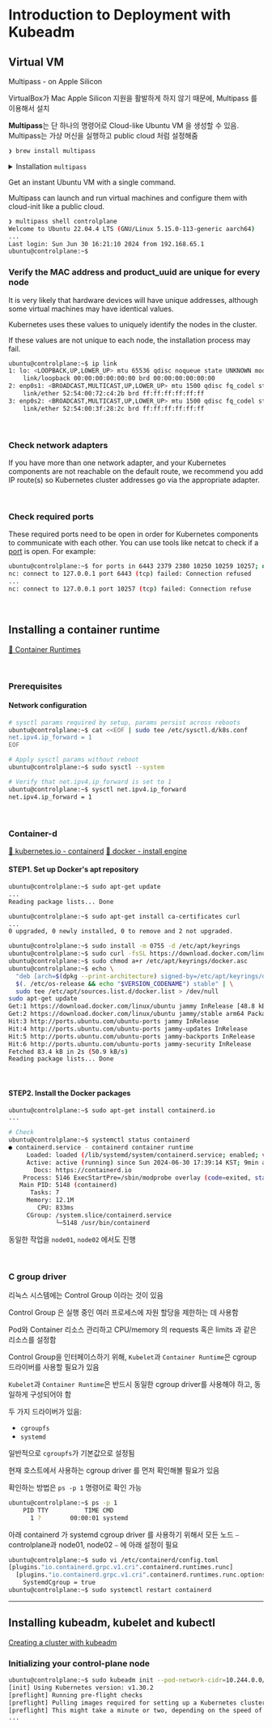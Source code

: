 # Introduction to Deployment with Kubeadm

## Virtual VM

Multipass - on Apple Silicon

VirtualBox가 Mac Apple Silicon 지원을 활발하게 하지 않기 때문에, Multipass 를 이용해서 설치

**Multipass**는 단 하나의 명령어로 Cloud-like Ubuntu VM 을 생성할 수 있음. Multipass는 가상 머신을 실행하고 public cloud 처럼 설정해줌 


```bash
❯ brew install multipass
```


<details>
<summary>Installation <code>multipass</code></summary>

```
❯ brew install multipass
controlplane
Deleting controlplane
Launching controlplane
Launched: controlplane
controlplane booted!
Launching node01
Launched: node01
node01 booted!
Launching node02
Launched: node02
node02 booted!
Setting hostnames
++ netstat -rn -f inet
++ grep '^default.*en0'
++ awk '{print $2}'
++ awk 'BEGIN { FS="." } { printf "%s.%s.%s", $1, $2, $3 }'
+ network=192.168.0
+ '[' -f /tmp/hostentries ']'
+ for node in controlplane '$workers'
+ '[' BRIDGE = BRIDGE ']'
++ multipass info controlplane --format json
++ jq -r --arg nw 192.168.0 'first( .info[] )| .ipv4  | .[] | select(startswith($nw))'
+ ip=192.168.0.250
+ echo '192.168.0.250 controlplane'
+ for node in controlplane '$workers'
+ '[' BRIDGE = BRIDGE ']'
++ multipass info node01 --format json
++ jq -r --arg nw 192.168.0 'first( .info[] )| .ipv4  | .[] | select(startswith($nw))'
+ ip=192.168.0.251
+ echo '192.168.0.251 node01'
+ for node in controlplane '$workers'
+ '[' BRIDGE = BRIDGE ']'
++ multipass info node02 --format json
++ jq -r --arg nw 192.168.0 'first( .info[] )| .ipv4  | .[] | select(startswith($nw))'
+ ip=192.168.0.252
+ echo '192.168.0.252 node02'
+ for node in controlplane '$workers'
+ multipass transfer /tmp/hostentries controlplane:/tmp/
+ multipass transfer /Users/gyeongsun/git/kodekloud/certified-kubernetes-administrator-course/kubeadm-clusters/apple-silicon/scripts/01-setup-hosts.sh controlplane:/tmp/
+ multipass exec controlplane -- /tmp/01-setup-hosts.sh BRIDGE 192.168.0
192.168.0.250 controlplane
192.168.0.251 node01
192.168.0.252 node02
^@+ for node in controlplane '$workers'
+ multipass transfer /tmp/hostentries node01:/tmp/
+ multipass transfer /Users/gyeongsun/git/kodekloud/certified-kubernetes-administrator-course/kubeadm-clusters/apple-silicon/scripts/01-setup-hosts.sh node01:/tmp/
+ multipass exec node01 -- /tmp/01-setup-hosts.sh BRIDGE 192.168.0
192.168.0.250 controlplane
192.168.0.251 node01
192.168.0.252 node02
+ for node in controlplane '$workers'
+ multipass transfer /tmp/hostentries node02:/tmp/
+ multipass transfer /Users/gyeongsun/git/kodekloud/certified-kubernetes-administrator-course/kubeadm-clusters/apple-silicon/scripts/01-setup-hosts.sh node02:/tmp/
+ multipass exec node02 -- /tmp/01-setup-hosts.sh BRIDGE 192.168.0
192.168.0.250 controlplane
192.168.0.251 node01
192.168.0.252 node02
+ echo -e '\033[1;32mDone!\033[0m'
Done!
+ '[' '' = -auto ']'
```

</details>

Get an instant Ubuntu VM with a single command. 

Multipass can launch and run virtual machines and configure them with cloud-init like a public cloud.


```Bash
❯ multipass shell controlplane
Welcome to Ubuntu 22.04.4 LTS (GNU/Linux 5.15.0-113-generic aarch64)
...
Last login: Sun Jun 30 16:21:10 2024 from 192.168.65.1
ubuntu@controlplane:~$
```


### Verify the MAC address and product_uuid are unique for every node

It is very likely that hardware devices will have unique addresses, although some virtual machines may have identical values. 

Kubernetes uses these values to uniquely identify the nodes in the cluster. 

If these values are not unique to each node, the installation process may fail.

```Bash
ubuntu@controlplane:~$ ip link
1: lo: <LOOPBACK,UP,LOWER_UP> mtu 65536 qdisc noqueue state UNKNOWN mode DEFAULT group default qlen 1000
    link/loopback 00:00:00:00:00:00 brd 00:00:00:00:00:00
2: enp0s1: <BROADCAST,MULTICAST,UP,LOWER_UP> mtu 1500 qdisc fq_codel state UP mode DEFAULT group default qlen 1000
    link/ether 52:54:00:72:c4:2b brd ff:ff:ff:ff:ff:ff
3: enp0s2: <BROADCAST,MULTICAST,UP,LOWER_UP> mtu 1500 qdisc fq_codel state UP mode DEFAULT group default qlen 1000
    link/ether 52:54:00:3f:28:2c brd ff:ff:ff:ff:ff:ff
```

<br>

### Check network adapters
If you have more than one network adapter, and your Kubernetes components are not reachable on the default route, 
we recommend you add IP route(s) so Kubernetes cluster addresses go via the appropriate adapter.

<br>

### Check required ports

These required ports need to be open in order for Kubernetes components to communicate with each other. 
You can use tools like netcat to check if a [port](https://kubernetes.io/docs/reference/networking/ports-and-protocols/) is open. 
For example:


```Bash
ubuntu@controlplane:~$ for ports in 6443 2379 2380 10250 10259 10257; do nc 127.0.0.1 $ports -v; done;
nc: connect to 127.0.0.1 port 6443 (tcp) failed: Connection refused
...
nc: connect to 127.0.0.1 port 10257 (tcp) failed: Connection refuse
```

<br>

## Installing a container runtime

[🔗 Container Runtimes](https://kubernetes.io/docs/setup/production-environment/container-runtimes/)

<br>

### Prerequisites

#### Network configuration

```Bash
# sysctl params required by setup, params persist across reboots
ubuntu@controlplane:~$ cat <<EOF | sudo tee /etc/sysctl.d/k8s.conf
net.ipv4.ip_forward = 1
EOF

# Apply sysctl params without reboot
ubuntu@controlplane:~$ sudo sysctl --system

# Verify that net.ipv4.ip_forward is set to 1
ubuntu@controlplane:~$ sysctl net.ipv4.ip_forward
net.ipv4.ip_forward = 1
```

<br>

### Container-d

[🔗 kubernetes.io - containerd](https://kubernetes.io/docs/setup/production-environment/container-runtimes/#containerd)
[🔗 docker - install engine](https://docs.docker.com/engine/install/ubuntu/)

#### STEP1. Set up Docker's apt repository

```Bash
ubuntu@controlplane:~$ sudo apt-get update
...
Reading package lists... Done

ubuntu@controlplane:~$ sudo apt-get install ca-certificates curl
...
0 upgraded, 0 newly installed, 0 to remove and 2 not upgraded.

ubuntu@controlplane:~$ sudo install -m 0755 -d /etc/apt/keyrings
ubuntu@controlplane:~$ sudo curl -fsSL https://download.docker.com/linux/ubuntu/gpg -o /etc/apt/keyrings/docker.asc
ubuntu@controlplane:~$ sudo chmod a+r /etc/apt/keyrings/docker.asc
ubuntu@controlplane:~$ echo \
  "deb [arch=$(dpkg --print-architecture) signed-by=/etc/apt/keyrings/docker.asc] https://download.docker.com/linux/ubuntu \
  $(. /etc/os-release && echo "$VERSION_CODENAME") stable" | \
  sudo tee /etc/apt/sources.list.d/docker.list > /dev/null
sudo apt-get update
Get:1 https://download.docker.com/linux/ubuntu jammy InRelease [48.8 kB]
Get:2 https://download.docker.com/linux/ubuntu jammy/stable arm64 Packages [34.6 kB]
Hit:3 http://ports.ubuntu.com/ubuntu-ports jammy InRelease
Hit:4 http://ports.ubuntu.com/ubuntu-ports jammy-updates InRelease
Hit:5 http://ports.ubuntu.com/ubuntu-ports jammy-backports InRelease
Hit:6 http://ports.ubuntu.com/ubuntu-ports jammy-security InRelease
Fetched 83.4 kB in 2s (50.9 kB/s)
Reading package lists... Done
```

<br>

#### STEP2. Install the Docker packages

```Bash
ubuntu@controlplane:~$ sudo apt-get install containerd.io
...

# Check
ubuntu@controlplane:~$ systemctl status containerd
● containerd.service - containerd container runtime
     Loaded: loaded (/lib/systemd/system/containerd.service; enabled; vendor preset: enabled)
     Active: active (running) since Sun 2024-06-30 17:39:14 KST; 9min ago
       Docs: https://containerd.io
    Process: 5146 ExecStartPre=/sbin/modprobe overlay (code=exited, status=0/SUCCESS)
   Main PID: 5148 (containerd)
      Tasks: 7
     Memory: 12.1M
        CPU: 833ms
     CGroup: /system.slice/containerd.service
             └─5148 /usr/bin/containerd
```

동일한 작업을 `node01`, `node02` 에서도 진행

<br>

### C group driver

리눅스 시스템에는 Control Group 이라는 것이 있음

Control Group 은 실행 중인 여러 프로세스에 자원 할당을 제한하는 데 사용함

Pod와 Container 리소스 관리하고 CPU/memory 의 requests 혹은 limits 과 같은 리소스를 설정함

Control Group을 인터페이스하기 위해, `Kubelet`과 `Container Runtime`은 cgroup 드라이버를 사용할 필요가 있음

`Kubelet`과 `Container Runtime`은 반드시 동일한 cgroup driver를 사용해야 하고, 동일하게 구성되어야 함 

두 가지 드라이버가 있음: 

- `cgroupfs`
- `systemd`

일반적으로 `cgroupfs`가 기본값으로 설정됨

현재 호스트에서 사용하는 cgroup driver 를 먼저 확인해볼 필요가 있음

확인하는 방법은 `ps -p 1` 명령어로 확인 가능

```Bash
ubuntu@controlplane:~$ ps -p 1
    PID TTY          TIME CMD
      1 ?        00:00:01 systemd 
```

아래 containerd 가 systemd cgroup driver 를 사용하기 위해서 모든 노드 ⎯ controlplane과 node01, node02 ⎯ 에 아래 설정이 필요

```Bash
ubuntu@controlplane:~$ sudo vi /etc/containerd/config.toml 
[plugins."io.containerd.grpc.v1.cri".containerd.runtimes.runc]
  [plugins."io.containerd.grpc.v1.cri".containerd.runtimes.runc.options]
    SystemdCgroup = true
ubuntu@controlplane:~$ sudo systemctl restart containerd
```

---

## Installing kubeadm, kubelet and kubectl

[Creating a cluster with kubeadm](https://kubernetes.io/docs/setup/production-environment/tools/kubeadm/create-cluster-kubeadm/)

### Initializing your control-plane node

```Bash
ubuntu@controlplane:~$ sudo kubeadm init --pod-network-cidr=10.244.0.0/16 --apiserver-advertise-address=192.168.56.2
[init] Using Kubernetes version: v1.30.2
[preflight] Running pre-flight checks
[preflight] Pulling images required for setting up a Kubernetes cluster
[preflight] This might take a minute or two, depending on the speed of your internet connection
...
```